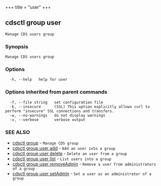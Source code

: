 +++
title = "user"
+++
## cdsctl group user

`Manage CDS users group`

### Synopsis

`Manage CDS users group`

### Options

```
  -h, --help   help for user
```

### Options inherited from parent commands

```
  -f, --file string   set configuration file
  -k, --insecure      (SSL) This option explicitly allows curl to perform "insecure" SSL connections and transfers.
  -w, --no-warnings   do not display warnings
  -v, --verbose       verbose output
```

### SEE ALSO

* [cdsctl group](/manual/components/cdsctl/group/)	 - `Manage CDS group`
* [cdsctl group user add](/manual/components/cdsctl/group/user/add/)	 - `Add an user into a group`
* [cdsctl group user delete](/manual/components/cdsctl/group/user/delete/)	 - `Delete an user from a group`
* [cdsctl group user list](/manual/components/cdsctl/group/user/list/)	 - `List users into a group`
* [cdsctl group user removeAdmin](/manual/components/cdsctl/group/user/removeadmin/)	 - `Remove a user from administrators of a group`
* [cdsctl group user setAdmin](/manual/components/cdsctl/group/user/setadmin/)	 - `Set a user as an administrator of a group`

